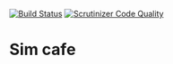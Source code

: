 [![Build Status](https://travis-ci.org/leondeng/sim_cafe.svg)](https://travis-ci.org/leondeng/sim_cafe)
[![Scrutinizer Code Quality](https://scrutinizer-ci.com/g/leondeng/sim_cafe/badges/quality-score.png?b=master)](https://scrutinizer-ci.com/g/leondeng/sim_cafe/?branch=master)
# Sim cafe
